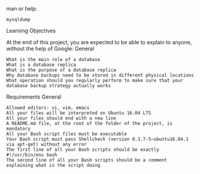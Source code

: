 man or help:

    mysqldump

Learning Objectives

At the end of this project, you are expected to be able to explain to anyone, without the help of Google:
General

    What is the main role of a database
    What is a database replica
    What is the purpose of a database replica
    Why database backups need to be stored in different physical locations
    What operation should you regularly perform to make sure that your database backup strategy actually works

Requirements
General

    Allowed editors: vi, vim, emacs
    All your files will be interpreted on Ubuntu 16.04 LTS
    All your files should end with a new line
    A README.md file, at the root of the folder of the project, is mandatory
    All your Bash script files must be executable
    Your Bash script must pass Shellcheck (version 0.3.7-5~ubuntu16.04.1 via apt-get) without any error
    The first line of all your Bash scripts should be exactly #!/usr/bin/env bash
    The second line of all your Bash scripts should be a comment explaining what is the script doing
